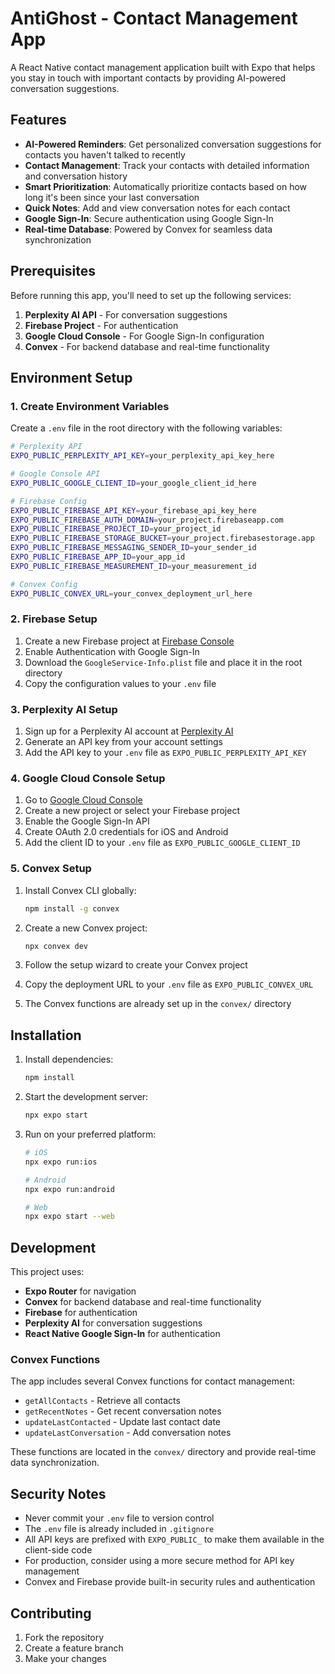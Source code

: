 # AntiGhost - Contact Management App

A React Native contact management application built with Expo that helps you stay in touch with important contacts by providing AI-powered conversation suggestions.

## Features

- **AI-Powered Reminders**: Get personalized conversation suggestions for contacts you haven't talked to recently
- **Contact Management**: Track your contacts with detailed information and conversation history
- **Smart Prioritization**: Automatically prioritize contacts based on how long it's been since your last conversation
- **Quick Notes**: Add and view conversation notes for each contact
- **Google Sign-In**: Secure authentication using Google Sign-In
- **Real-time Database**: Powered by Convex for seamless data synchronization

## Prerequisites

Before running this app, you'll need to set up the following services:

1. **Perplexity AI API** - For conversation suggestions
2. **Firebase Project** - For authentication
3. **Google Cloud Console** - For Google Sign-In configuration
4. **Convex** - For backend database and real-time functionality

## Environment Setup

### 1. Create Environment Variables

Create a `.env` file in the root directory with the following variables:

```bash
# Perplexity API
EXPO_PUBLIC_PERPLEXITY_API_KEY=your_perplexity_api_key_here

# Google Console API
EXPO_PUBLIC_GOOGLE_CLIENT_ID=your_google_client_id_here

# Firebase Config
EXPO_PUBLIC_FIREBASE_API_KEY=your_firebase_api_key_here
EXPO_PUBLIC_FIREBASE_AUTH_DOMAIN=your_project.firebaseapp.com
EXPO_PUBLIC_FIREBASE_PROJECT_ID=your_project_id
EXPO_PUBLIC_FIREBASE_STORAGE_BUCKET=your_project.firebasestorage.app
EXPO_PUBLIC_FIREBASE_MESSAGING_SENDER_ID=your_sender_id
EXPO_PUBLIC_FIREBASE_APP_ID=your_app_id
EXPO_PUBLIC_FIREBASE_MEASUREMENT_ID=your_measurement_id

# Convex Config
EXPO_PUBLIC_CONVEX_URL=your_convex_deployment_url_here
```

### 2. Firebase Setup

1. Create a new Firebase project at [Firebase Console](https://console.firebase.google.com/)
2. Enable Authentication with Google Sign-In
3. Download the `GoogleService-Info.plist` file and place it in the root directory
4. Copy the configuration values to your `.env` file

### 3. Perplexity AI Setup

1. Sign up for a Perplexity AI account at [Perplexity AI](https://www.perplexity.ai/)
2. Generate an API key from your account settings
3. Add the API key to your `.env` file as `EXPO_PUBLIC_PERPLEXITY_API_KEY`

### 4. Google Cloud Console Setup

1. Go to [Google Cloud Console](https://console.cloud.google.com/)
2. Create a new project or select your Firebase project
3. Enable the Google Sign-In API
4. Create OAuth 2.0 credentials for iOS and Android
5. Add the client ID to your `.env` file as `EXPO_PUBLIC_GOOGLE_CLIENT_ID`

### 5. Convex Setup

1. Install Convex CLI globally:
   ```bash
   npm install -g convex
   ```

2. Create a new Convex project:
   ```bash
   npx convex dev
   ```

3. Follow the setup wizard to create your Convex project
4. Copy the deployment URL to your `.env` file as `EXPO_PUBLIC_CONVEX_URL`
5. The Convex functions are already set up in the `convex/` directory

## Installation

1. Install dependencies:

   ```bash
   npm install
   ```

2. Start the development server:

   ```bash
   npx expo start
   ```

3. Run on your preferred platform:

   ```bash
   # iOS
   npx expo run:ios
   
   # Android
   npx expo run:android
   
   # Web
   npx expo start --web
   ```

## Development

This project uses:
- **Expo Router** for navigation
- **Convex** for backend database and real-time functionality
- **Firebase** for authentication
- **Perplexity AI** for conversation suggestions
- **React Native Google Sign-In** for authentication

### Convex Functions

The app includes several Convex functions for contact management:
- `getAllContacts` - Retrieve all contacts
- `getRecentNotes` - Get recent conversation notes
- `updateLastContacted` - Update last contact date
- `updateLastConversation` - Add conversation notes

These functions are located in the `convex/` directory and provide real-time data synchronization.

## Security Notes

- Never commit your `.env` file to version control
- The `.env` file is already included in `.gitignore`
- All API keys are prefixed with `EXPO_PUBLIC_` to make them available in the client-side code
- For production, consider using a more secure method for API key management
- Convex and Firebase provide built-in security rules and authentication

## Contributing

1. Fork the repository
2. Create a feature branch
3. Make your changes
